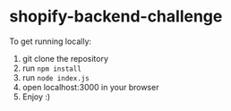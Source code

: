 # shopify-backend-challenge

To get running locally:

1) git clone the repository
2) run `npm install`
3) run `node index.js`
4) open localhost:3000 in your browser
5) Enjoy :)
